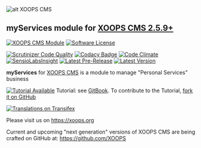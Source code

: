 ![alt XOOPS CMS](https://xoops.org/images/logoXoops4GithubRepository.png)
## myServices module for  [XOOPS CMS 2.5.9+](https://xoops.org)
[![XOOPS CMS Module](https://img.shields.io/badge/XOOPS%20CMS-Module-blue.svg)](https://xoops.org)
[![Software License](https://img.shields.io/badge/license-GPL-brightgreen.svg?style=flat)](http://www.gnu.org/licenses/gpl-2.0.html)

[![Scrutinizer Code Quality](https://img.shields.io/scrutinizer/g/mambax7/myservices.svg?style=flat)](https://scrutinizer-ci.com/g/mambax7/myservices/?branch=master)
[![Codacy Badge](https://api.codacy.com/project/badge/Grade/75c75ab42460433a95afa6e2a314974a)](https://www.codacy.com/app/mambax7/myservices_2)
[![Code Climate](https://img.shields.io/codeclimate/github/mambax7/myservices.svg?style=flat)](https://codeclimate.com/github/mambax7/myservices)
[![SensioLabsInsight](https://insight.sensiolabs.com/projects/dc1413e0-bffa-426c-a14f-ac408dad5699/mini.png)](https://insight.sensiolabs.com/projects/dc1413e0-bffa-426c-a14f-ac408dad5699)
[![Latest Pre-Release](https://img.shields.io/github/tag/mambax7/myservices.svg?style=flat)](https://github.com/mambax7/myservices/tags/)
[![Latest Version](https://img.shields.io/github/release/mambax7/myservices.svg?style=flat)](https://github.com/mambax7/myservices/releases/)

**myServices** for [XOOPS CMS](https://xoops.org) is a module to manage "Personal Services" business

[![Tutorial Available](https://xoops.org/images/tutorial-available-blue.svg)](https://xoops.gitbook.io/myservices-tutorial/) Tutorial: see [GitBook](https://xoops.gitbook.io/myservices-tutorial/).
To contribute to the Tutorial, [fork it on GitHub](https://github.com/XoopsDocs/myservices-tutorial)

[![Translations on Transifex](https://xoops.org/images/translations-transifex-blue.svg)](https://www.transifex.com/xoops)

Please visit us on https://xoops.org

Current and upcoming "next generation" versions of XOOPS CMS are being crafted on GitHub at: https://github.com/XOOPS

